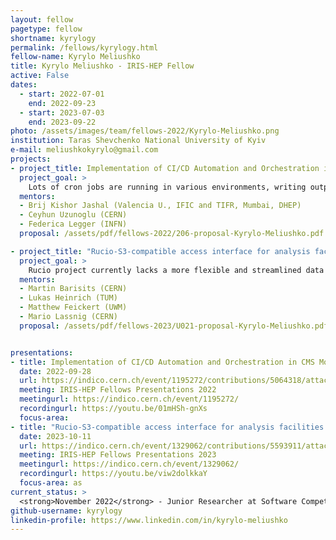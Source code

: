 ```yaml
---
layout: fellow
pagetype: fellow
shortname: kyrylogy
permalink: /fellows/kyrylogy.html
fellow-name: Kyrylo Meliushko
title: Kyrylo Meliushko - IRIS-HEP Fellow
active: False
dates:
  - start: 2022-07-01
    end: 2022-09-23
  - start: 2023-07-03
    end: 2023-09-22
photo: /assets/images/team/fellows-2022/Kyrylo-Meliushko.png
institution: Taras Shevchenko National University of Kyiv
e-mail: meliushkokyrylo@gmail.com
projects:
- project_title: Implementation of CI/CD Automation and Orchestration in CMS Monitoring Kubernetes Clusters
  project_goal: >
    Lots of cron jobs are running in various environments, writing outputs to different storages, which creates a dependency to the older infrastructure, also including Spark Analytix Cluster managed by CERN IT and ElasticSearch/EOS/MongoDB to store the results. The goal of this project is to ease and secure the adoption process of each cron job to the k8s clusters by writing individual test scripts.
  mentors:
  - Brij Kishor Jashal (Valencia U., IFIC and TIFR, Mumbai, DHEP)
  - Ceyhun Uzunoglu (CERN)
  - Federica Legger (INFN)
  proposal: /assets/pdf/fellows-2022/206-proposal-Kyrylo-Meliushko.pdf

- project_title: "Rucio-S3-compatible access interface for analysis facilities: Add S3 compatible access interface to Rucio"
  project_goal: >
    Rucio project currently lacks a more flexible and streamlined data exchange process that allows scientists to efficiently share specific data subsets for collaboration and analysis purposes. A key aspect of this project is therefore to introduce an interface that enables users to directly manage S3 buckets. This enhancement would greatly improve the user experience, providing a seamless way to handle and manipulate specific pieces of data produced within Rucio for efficient collaboration and analysis in a standardized way.
  mentors:
  - Martin Barisits (CERN)
  - Lukas Heinrich (TUM)
  - Matthew Feickert (UWM)
  - Mario Lassnig (CERN)
  proposal: /assets/pdf/fellows-2023/U021-proposal-Kyrylo-Meliushko.pdf


presentations:
- title: Implementation of CI/CD Automation and Orchestration in CMS Monitoring Kubernetes Clusters
  date: 2022-09-28
  url: https://indico.cern.ch/event/1195272/contributions/5064318/attachments/2518077/4329507/KyryloMeliushko-2.pdf
  meeting: IRIS-HEP Fellows Presentations 2022
  meetingurl: https://indico.cern.ch/event/1195272/
  recordingurl: https://youtu.be/01mHSh-gnXs
  focus-area:
- title: "Rucio-S3-compatible access interface for analysis facilities: Add S3 compatible access interface to Rucio"
  date: 2023-10-11
  url: https://indico.cern.ch/event/1329062/contributions/5593911/attachments/2730743/4750759/IRIS-HEP_Kyrylo_Final.pdf
  meeting: IRIS-HEP Fellows Presentations 2023
  meetingurl: https://indico.cern.ch/event/1329062/
  recordingurl: https://youtu.be/viw2dolkkaY
  focus-area: as
current_status: >
  <strong>November 2022</strong> - Junior Researcher at Software Competence Center Hagenberg
github-username: kyrylogy
linkedin-profile: https://www.linkedin.com/in/kyrylo-meliushko
---
```

